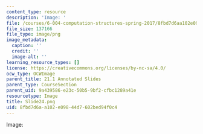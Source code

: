 ```yaml
---
content_type: resource
description: 'Image: '
file: /courses/6-004-computation-structures-spring-2017/8fbd7d6aa102e09844d7602bed94f0c4_Slide24.png
file_size: 137166
file_type: image/png
image_metadata:
  caption: ''
  credit: ''
  image-alt: ''
learning_resource_types: []
license: https://creativecommons.org/licenses/by-nc-sa/4.0/
ocw_type: OCWImage
parent_title: 21.1 Annotated Slides
parent_type: CourseSection
parent_uid: 9a439586-e23c-50b5-9bf2-cfbc1289a41e
resourcetype: Image
title: Slide24.png
uid: 8fbd7d6a-a102-e098-44d7-602bed94f0c4
---
```

Image: 